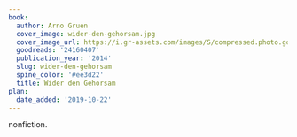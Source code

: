 ```yaml
---
book:
  author: Arno Gruen
  cover_image: wider-den-gehorsam.jpg
  cover_image_url: https://i.gr-assets.com/images/S/compressed.photo.goodreads.com/books/1419826884l/24160407.jpg
  goodreads: '24160407'
  publication_year: '2014'
  slug: wider-den-gehorsam
  spine_color: '#ee3d22'
  title: Wider den Gehorsam
plan:
  date_added: '2019-10-22'
---
```


nonfiction.
